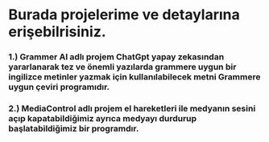 # Burada projelerime ve detaylarına erişebilrisiniz.

### 1.) Grammer AI adlı projem ChatGpt yapay zekasından yararlanarak tez ve önemli yazılarda grammere uygun bir ingilizce metinler yazmak için kullanılabilecek metni Grammere uygun çeviri programıdır.

### 2.) MediaControl adlı projem el hareketleri ile medyanın sesini açıp kapatabildiğimiz ayrıca medyayı durdurup başlatabildiğimiz bir programdır.
